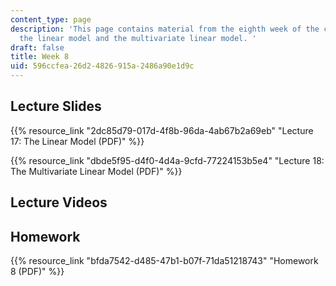 ```yaml
---
content_type: page
description: 'This page contains material from the eighth week of the course and covers
  the linear model and the multivariate linear model. '
draft: false
title: Week 8
uid: 596ccfea-26d2-4826-915a-2486a90e1d9c
---
```

## Lecture Slides

{{% resource_link "2dc85d79-017d-4f8b-96da-4ab67b2a69eb" "Lecture 17: The Linear Model (PDF)" %}}

{{% resource_link "dbde5f95-d4f0-4d4a-9cfd-77224153b5e4" "Lecture 18: The Multivariate Linear Model (PDF)" %}}

## Lecture Videos

## Homework

{{% resource_link "bfda7542-d485-47b1-b07f-71da51218743" "Homework 8 (PDF)" %}}